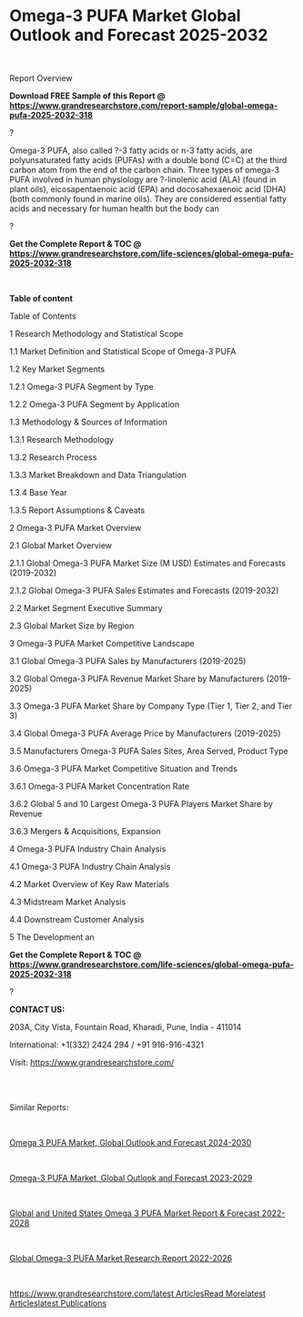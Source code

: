 <h1>Omega-3 PUFA Market Global Outlook and Forecast 2025-2032</h1><br/><p>Report Overview</p>
 
 
 
 <div><b>Download FREE Sample of this Report @ <a href="https://www.grandresearchstore.com/report-sample/global-omega-pufa-2025-2032-318">https://www.grandresearchstore.com/report-sample/global-omega-pufa-2025-2032-318</a></b></div>
 
 
 
 <p>? </p>
 
 
 
 <p>Omega-3 PUFA, also called ?-3 fatty acids or n-3 fatty acids, are polyunsaturated fatty acids (PUFAs) with a double bond (C=C) at the third carbon atom from the end of the carbon chain. Three types of omega-3 PUFA involved in human physiology are ?-linolenic acid (ALA) (found in plant oils), eicosapentaenoic acid (EPA) and docosahexaenoic acid (DHA) (both commonly found in marine oils). They are considered essential fatty acids and necessary for human health but the body can</p>
 
 
 
 <p>? </p>
 
 
 
 <div><b>Get the Complete Report & TOC @ <a href="https://www.grandresearchstore.com/life-sciences/global-omega-pufa-2025-2032-318">https://www.grandresearchstore.com/life-sciences/global-omega-pufa-2025-2032-318</a></b></div>
 
 
 
 <p><br />
 
 <b>Table of content</b></p>
 
 
 
 <p>Table of Contents<br />
 
 1 Research Methodology and Statistical Scope<br />
 
 1.1 Market Definition and Statistical Scope of Omega-3 PUFA<br />
 
 1.2 Key Market Segments<br />
 
 1.2.1 Omega-3 PUFA Segment by Type<br />
 
 1.2.2 Omega-3 PUFA Segment by Application<br />
 
 1.3 Methodology & Sources of Information<br />
 
 1.3.1 Research Methodology<br />
 
 1.3.2 Research Process<br />
 
 1.3.3 Market Breakdown and Data Triangulation<br />
 
 1.3.4 Base Year<br />
 
 1.3.5 Report Assumptions & Caveats<br />
 
 2 Omega-3 PUFA Market Overview<br />
 
 2.1 Global Market Overview<br />
 
 2.1.1 Global Omega-3 PUFA Market Size (M USD) Estimates and Forecasts (2019-2032)<br />
 
 2.1.2 Global Omega-3 PUFA Sales Estimates and Forecasts (2019-2032)<br />
 
 2.2 Market Segment Executive Summary<br />
 
 2.3 Global Market Size by Region<br />
 
 3 Omega-3 PUFA Market Competitive Landscape<br />
 
 3.1 Global Omega-3 PUFA Sales by Manufacturers (2019-2025)<br />
 
 3.2 Global Omega-3 PUFA Revenue Market Share by Manufacturers (2019-2025)<br />
 
 3.3 Omega-3 PUFA Market Share by Company Type (Tier 1, Tier 2, and Tier 3)<br />
 
 3.4 Global Omega-3 PUFA Average Price by Manufacturers (2019-2025)<br />
 
 3.5 Manufacturers Omega-3 PUFA Sales Sites, Area Served, Product Type<br />
 
 3.6 Omega-3 PUFA Market Competitive Situation and Trends<br />
 
 3.6.1 Omega-3 PUFA Market Concentration Rate<br />
 
 3.6.2 Global 5 and 10 Largest Omega-3 PUFA Players Market Share by Revenue<br />
 
 3.6.3 Mergers & Acquisitions, Expansion<br />
 
 4 Omega-3 PUFA Industry Chain Analysis<br />
 
 4.1 Omega-3 PUFA Industry Chain Analysis<br />
 
 4.2 Market Overview of Key Raw Materials<br />
 
 4.3 Midstream Market Analysis<br />
 
 4.4 Downstream Customer Analysis<br />
 
 5 The Development an</p>
 
 
 
 <div><b>Get the Complete Report & TOC @ <a href="https://www.grandresearchstore.com/life-sciences/global-omega-pufa-2025-2032-318">https://www.grandresearchstore.com/life-sciences/global-omega-pufa-2025-2032-318</a></b></div>
 
 
 
 <p>? </p>
 
 
 
 <p><b>CONTACT US:</b><br />
 
 203A, City Vista, Fountain Road, Kharadi, Pune, India - 411014<br />
 
 International: +1(332) 2424 294 / +91 916-916-4321<br />
 
 Visit: <a href="https://www.grandresearchstore.com/">https://www.grandresearchstore.com/</a><br />
 
 <br />
 
 <br />
 
 Similar Reports:<br />
 
 <br />
 
 <a href="https://www.grandresearchstore.com/chemicals-and-materials/global-omega-pufa-forecast-2024-2030-588">Omega 3 PUFA Market, Global Outlook and Forecast 2024-2030</a><br />
 
 <br />
 
 <a href="https://www.grandresearchstore.com/life-sciences/global-omega-pufa-forecast-2023-2029-730">Omega-3 PUFA Market, Global Outlook and Forecast 2023-2029</a><br />
 
 <br />
 
 <a href="https://www.grandresearchstore.com/chemicals-and-materials/global-united-states-omega-pufa-2022-2028-74">Global and United States Omega 3 PUFA Market Report & Forecast 2022-2028</a><br />
 
 <br />
 
 <a href="https://www.grandresearchstore.com/chemicals-and-materials/global-omega-pufa-2022-2026-917">Global Omega-3 PUFA Market Research Report 2022-2026</a><br />
 
 <br />
 
 <a href="https://gyeongbokgung.com">https://www.grandresearchstore.com/</a><a href="https://hallyeomaritime.com">latest Articles</a><a href="https://jingwansa.com">Read More</a><a href="https://nguoiviet.jp/">latest Articles</a><a href="https://www.intelmarketresearch.com/">latest Publications</a></p>